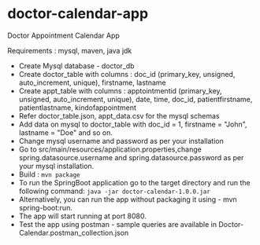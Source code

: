# doctor-calendar-app
Doctor Appointment Calendar App

Requirements : mysql, maven, java jdk 

* Create Mysql database - doctor_db
* Create doctor_table with columns : doc_id (primary_key, unsigned, auto_increment, unique), firstname, lastname
* Create appt_table with columns : apptointmentid (primary_key, unsigned, auto_increment, unique), date, time, doc_id, patientfirstname, patientlastname, kindofappointment
* Refer doctor_table.json, appt_data.csv for the mysql schemas
* Add data on mysql to doctor_table with doc_id = 1, firstname = "John", lastname = "Doe" and so on.
* Change mysql username and password as per your installation 
* Go to src/main/resources/application.properties,change spring.datasource.username and spring.datasource.password as per your mysql installation.
* Build : `mvn package`
* To run the SpringBoot application go to the target directory and run the following command:
`java -jar doctor-calendar-1.0.0.jar`
* Alternatively, you can run the app without packaging it using - mvn spring-boot:run. 
* The app will start running at port 8080.
* Test the app using postman - sample queries are available in Doctor-Calendar.postman_collection.json
